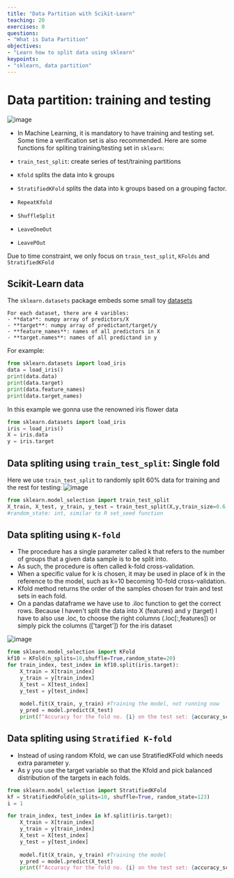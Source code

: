 ```yaml
---
title: "Data Partition with Scikit-Learn"
teaching: 20
exercises: 0
questions:
- "What is Data Partition"
objectives:
- "Learn how to split data using sklearn"
keypoints:
- "sklearn, data partition"
---
```


# Data partition: training and testing

![image](https://user-images.githubusercontent.com/43855029/120378647-b1716080-c2ec-11eb-8693-60defbbad7e2.png)


- In Machine Learning, it is mandatory to have training and testing set. Some time a verification set is also recommended.
Here are some functions for spliting training/testing set in `sklearn`:

- `train_test_split`: create series of test/training partitions
- `Kfold` splits the data into k groups
- `StratifiedKFold` splits the data into k groups based on a grouping factor.
- `RepeatKfold`
- `ShuffleSplit`
- `LeaveOneOut`
- `LeavePOut`

Due to time constraint, we only focus on `train_test_split`, `KFolds` and `StratifiedKFold` 
## Scikit-Learn data
The `sklearn.datasets` package embeds some small toy [datasets](https://scikit-learn.org/stable/datasets.html)
```
For each dataset, there are 4 varibles:
- **data**: numpy array of predictors/X
- **target**: numpy array of predictant/target/y
- **feature_names**: names of all predictors in X
- **target.names**: names of all predictand in y
```
For example:
```python
from sklearn.datasets import load_iris
data = load_iris()
print(data.data)
print(data.target)
print(data.feature_names)
print(data.target_names)
```

In this example we gonna use the renowned iris flower data
```python
from sklearn.datasets import load_iris
iris = load_iris()
X = iris.data
y = iris.target
```

## Data spliting using `train_test_split`: **Single fold**
Here we use `train_test_split` to randomly split 60% data for training and the rest for testing:
![image](https://user-images.githubusercontent.com/43855029/114209883-22b81700-992d-11eb-83a4-c4ab1538a1e5.png)

```python
from sklearn.model_selection import train_test_split
X_train, X_test, y_train, y_test = train_test_split(X,y,train_size=0.6,random_state=123)
#random_state: int, similar to R set_seed function
```

## Data spliting using `K-fold`
- The procedure has a single parameter called k that refers to the number of groups that a given data sample is to be split into. 
- As such, the procedure is often called k-fold cross-validation. 
- When a specific value for k is chosen, it may be used in place of k in the reference to the model, such as k=10 becoming 10-fold cross-validation.
- Kfold method returns the order of the samples chosen for train and test sets in each fold. 
- On a pandas dataframe we have use to .iloc function to get the correct rows. Because I haven't split the data into X (features) and y (target) I have to also use .loc, to choose the right columns (.loc[:,features]) or simply pick the columns (['target']) for the iris dataset

![image](https://user-images.githubusercontent.com/43855029/114211785-103edd00-992f-11eb-89d0-bbd7bd0c0178.png)
```python
from sklearn.model_selection import KFold
kf10 = KFold(n_splits=10,shuffle=True,random_state=20)
for train_index, test_index in kf10.split(iris.target):
    X_train = X[train_index]
    y_train = y[train_index]
    X_test = X[test_index]
    y_test = y[test_index]
    
    model.fit(X_train, y_train) #Training the model, not running now
    y_pred = model.predict(X_test)
    print(f"Accuracy for the fold no. {i} on the test set: {accuracy_score(y_test, y_pred)}")
```

## Data spliting using `Stratified K-fold`
- Instead of using random Kfold, we can use StratifiedKFold which needs extra parameter y. 
- As y you use the target variable so that the Kfold and pick balanced distribution of the targets in each folds.

```python
from sklearn.model_selection import StratifiedKFold
kf = StratifiedKFold(n_splits=10, shuffle=True, random_state=123)
i = 1

for train_index, test_index in kf.split(iris.target):
    X_train = X[train_index]
    y_train = y[train_index]
    X_test = X[test_index]
    y_test = y[test_index]
    
    model.fit(X_train, y_train) #Training the model
    y_pred = model.predict(X_test)
    print(f"Accuracy for the fold no. {i} on the test set: {accuracy_score(y_test, y_pred)}")    
```
